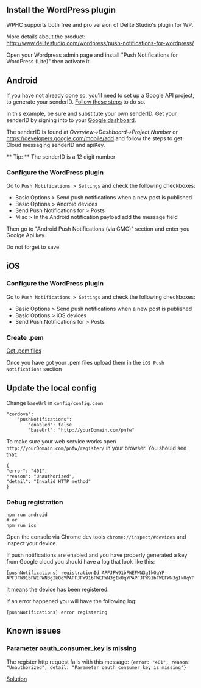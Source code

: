 ## Install the WordPress plugin

WPHC supports both free and pro version of Delite Studio's plugin for WP.

More details about the product: <http://www.delitestudio.com/wordpress/push-notifications-for-wordpress/>

Open your Wordpress admin page and install "Push Notifications for WordPress (Lite)" then activate it.

## Android

If you have not already done so, you'll need to set up a Google API project, to generate your senderID. [Follow these steps](http://developer.android.com/guide/google/gcm/gs.html) to do so.

In this example, be sure and substitute your own senderID. Get your senderID by signing into to your [Google dashboard](https://code.google.com/apis/console/).

The senderID is found at *Overview->Dashboard->Project Number* or <https://developers.google.com/mobile/add> and follow the steps to get Cloud messaging senderID and apiKey.

** Tip: ** The senderID is a 12 digit number

### Configure the WordPress plugin

Go to ```Push Notifications > Settings``` and check the following checkboxes:

* Basic Options > Send push notifications when a new post is published
* Basic Options > Android devices
* Send Push Notifications for > Posts
* Misc > In the Android notification payload add the message field

Then go to "Android Push Notifications (via GMC)" section and enter you Goolge Api key.

Do not forget to save.

## iOS

### Configure the WordPress plugin

Go to ```Push Notifications > Settings``` and check the following checkboxes:

* Basic Options > Send push notifications when a new post is published
* Basic Options > iOS devices
* Send Push Notifications for > Posts

### Create .pem

[Get .pem files](http://stackoverflow.com/questions/21250510/generate-pem-file-used-to-setup-apple-push-notification)

Once you have got your .pem files upload them in the ```iOS Push Notifications``` section

## Update the local config

Change `baseUrl` in `config/config.cson`

```
"cordova":
    "pushNotifications":
        "enabled": false
        "baseUrl": "http://yourDomain.com/pnfw"
```

To make sure your web service works open `http://yourDomain.com/pnfw/register/` in your browser. You should see that:

```
{
"error": "401",
"reason": "Unauthorized",
"detail": "Invalid HTTP method"
}
```

### Debug registration

```
npm run android
# or
npm run ios
```

Open the console via Chrome dev tools ```chrome://inspect/#devices``` and inspect your device.

If push notifications are enabled and you have properly generated a key from Google cloud you should have a log that look like this:

`[pushNotifications] registrationId APFJFW91bFWEFWN3gIkOqYP-APFJFW91bFWEFWN3gIkOqYPAPFJFW91bFWEFWN3gIkOqYPAPFJFW91bFWEFWN3gIkOqYP`

It means the device has been registered.

If an error happened you will have the following log:

`[pushNotifications] error registering`

## Known issues

### Parameter oauth_consumer_key is missing

The register http request fails with this message: `{error: "401", reason: "Unauthorized", detail: "Parameter oauth_consumer_key is missing"}`

[Solution](https://wordpress.org/support/topic/not-connect-the-android-app-to-wordpress-site-using-register-api)

